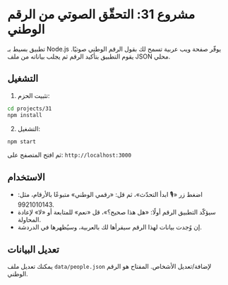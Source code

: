 # مشروع 31: التحقّق الصوتي من الرقم الوطني

تطبيق بسيط بـ Node.js يوفّر صفحة ويب عربية تسمح لك بقول الرقم الوطني صوتيًا. يقوم التطبيق بتأكيد الرقم ثم يجلب بياناته من ملف JSON محلي.

## التشغيل

1) تثبيت الحزم:

```bash
cd projects/31
npm install
```

2) التشغيل:

```bash
npm start
```

ثم افتح المتصفح على: `http://localhost:3000`

## الاستخدام
- اضغط زر «🎙️ ابدأ التحدّث»، ثم قل: «رقمي الوطني» متبوعًا بالأرقام، مثل: 9921010143.
- سيؤكّد التطبيق الرقم أولًا: «هل هذا صحيح؟»، قل «نعم» للمتابعة أو «لا» لإعادة المحاولة.
- إن وُجدت بيانات لهذا الرقم سيقرأها لك بالعربية، وسيُظهرها في الدردشة.

## تعديل البيانات
يمكنك تعديل ملف `data/people.json` لإضافة/تعديل الأشخاص. المفتاح هو الرقم الوطني.
